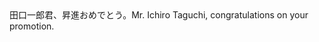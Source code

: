 <tr><td>田口一郎君、昇進おめでとう。<td><tr><tr><td>Mr. Ichiro Taguchi, congratulations on your promotion.<td><tr></table>

